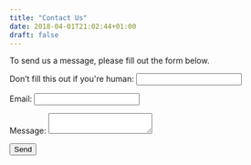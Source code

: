 ```yaml
---
title: "Contact Us"
date: 2018-04-01T21:02:44+01:00
draft: false
---
```


To send us a message, please fill out the form below.

<form name="contact" netlify-honeypot="bot-field" method="POST" action="thank-you" netlify>
  <p class="hidden">
    <label>Don’t fill this out if you're human: <input name="bot-field"></label>
  </p>
  <p>
    <label>Email: <input type="text" name="name"></label>
  </p>
  <p>
    <label>Message: <textarea name="message"></textarea></label>
  </p>
  <p>
    <button type=”submit”>Send</button>
  </p>
</form>
